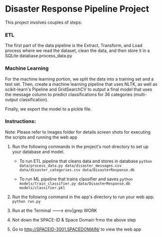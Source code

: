 # Disaster Response Pipeline Project

This project involves couples of steps:

### ETL

The first part of the data pipeline is the Extract, Transform, and Load process where we read the dataset, clean the data, and then store it in a SQLite database.process_data.py

### Machine Learning
For the machine learning portion, we split the data into a training set and a test set. Then, create a machine learning pipeline that uses NLTK, as well as scikit-learn's Pipeline and GridSearchCV to output a final model that uses the message column to predict classifications for 36 categories (multi-output classification). 

Finally, we export the model to a pickle file.



### Instructions:
Note: Please refer to Images folder for details screen shots for executing the scripts and running the web app
1. Run the following commands in the project's root directory to set up your database and model.

    - To run ETL pipeline that cleans data and stores in database
        `python data/process_data.py data/disaster_messages.csv data/disaster_categories.csv data/DisasterResponse.db`
    
    - To run ML pipeline that trains classifier and saves
        `python models/train_classifier.py data/DisasterResponse.db models/classifier.pkl`

2. Run the following command in the app's directory to run your web app.
    `python run.py`

3. Run at the Terminal ---> env|grep WORK

4. Not down the SPACE-ID & Space Domain frmo the above step

5. Go to http://SPACEID-3001.SPACEDOMAIN/ to view the web app
